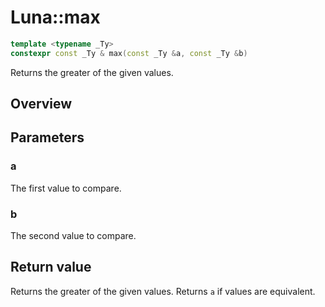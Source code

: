 # Luna::max

```c++
template <typename _Ty>
constexpr const _Ty & max(const _Ty &a, const _Ty &b)
```

Returns the greater of the given values. 

## Overview


## Parameters
### a
The first value to compare. 

### b
The second value to compare. 

## Return value
Returns the greater of the given values. Returns `a` if values are equivalent. 

